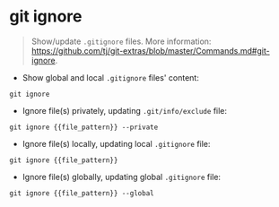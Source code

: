 # git ignore

> Show/update `.gitignore` files.
> More information: <https://github.com/tj/git-extras/blob/master/Commands.md#git-ignore>.

- Show global and local `.gitignore` files' content:

`git ignore`

- Ignore file(s) privately, updating `.git/info/exclude` file:

`git ignore {{file_pattern}} --private`

- Ignore file(s) locally, updating local `.gitignore` file:

`git ignore {{file_pattern}}`

- Ignore file(s) globally, updating global `.gitignore` file:

`git ignore {{file_pattern}} --global`
